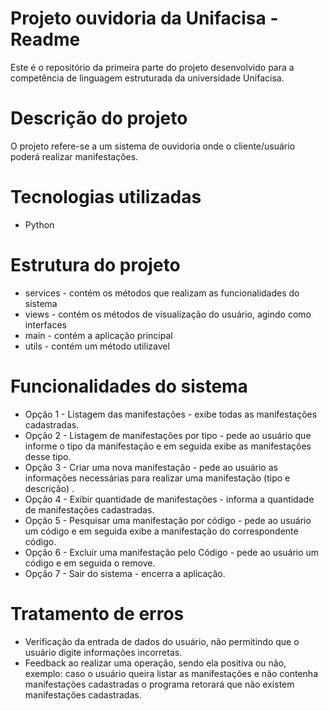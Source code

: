 # Projeto ouvidoria da Unifacisa - Readme

Este é o repositório da primeira parte do projeto desenvolvido para a competência de linguagem estruturada da universidade Unifacisa.

# Descrição do projeto

O projeto refere-se a um sistema de ouvidoria onde o cliente/usuário poderá realizar manifestações.

# Tecnologias utilizadas

*  Python

# Estrutura do projeto

* services - contém os métodos que realizam as funcionalidades do sistema
* views - contém os métodos de visualização do usuário, agindo como interfaces
* main - contém a aplicação principal
* utils - contém um método utilizavel 

# Funcionalidades do sistema

* Opção 1 - Listagem das manifestações - exibe todas as manifestações cadastradas.
* Opção 2 - Listagem de manifestações por tipo - pede ao usuário que informe o tipo da manifestação e em seguida exibe as manifestações desse tipo.
* Opção 3 - Criar uma nova manifestação - pede ao usuário as informações necessárias para realizar uma manifestação (tipo e descrição) .
* Opção 4 - Exibir quantidade de manifestações - informa a quantidade de manifestações cadastradas.
* Opção 5 - Pesquisar uma manifestação por código - pede ao usuário um código e em seguida exibe a manifestação do correspondente código.
* Opção 6 - Excluir uma manifestação pelo Código - pede ao usuário um código e em seguida o remove.
* Opção 7 - Sair do sistema - encerra a aplicação.

# Tratamento de erros

* Verificação da entrada de dados do usuário, não permitindo que o usuário digite informações incorretas.
* Feedback ao realizar uma operação, sendo ela positiva ou não, exemplo: caso o usuário queira listar as manifestações e não contenha manifestações cadastradas o programa retorará que não existem manifestações cadastradas.
